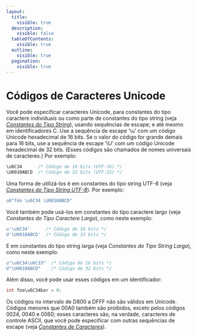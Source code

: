 ```yaml
---
layout:
  title:
    visible: true
  description:
    visible: false
  tableOfContents:
    visible: true
  outline:
    visible: true
  pagination:
    visible: true
---
```


# Códigos de Caracteres Unicode

Você pode especificar caracteres Unicode, para constantes do tipo caractere individuais ou como parte de constantes do tipo string (veja [_Constantes do Tipo String_](constantes-do-tipo-string.md)), usando sequências de escape; e até mesmo em identificadores C. Use a sequência de escape ‘\u’ com um código Unicode hexadecimal de 16 bits. Se o valor do código for grande demais para 16 bits, use a sequência de escape ‘\U’ com um código Unicode hexadecimal de 32 bits. (Esses códigos são chamados de nomes universais de caracteres.) Por exemplo:

```c
\u6C34      /* Código de 16 bits (UTF-16) */
\U0010ABCD  /* Código de 32 bits (UTF-32) */
```

Uma forma de utilizá-los é em constantes do tipo string UTF-8 (veja [_Constantes do Tipo String UTF-8_](constantes-do-tipo-string-utf-8.md)). Por exemplo:

```c
u8"fóó \u6C34 \U0010ABCD"
```

Você também pode usá-los em constantes do tipo caractere largo (veja _Constantes do Tipo Caractere Largo_), como neste exemplo:

```c
u'\u6C34'      /* Código de 16 bits */
U'\U0010ABCD'  /* Código de 32 bits */
```

E em constantes do tipo string larga (veja _Constantes do Tipo String Larga_), como neste exemplo:

```c
u"\u6C34\u6C33"  /* Código de 16 bits */
U"\U0010ABCD"    /* Código de 32 bits */
```

Além disso, você pode usar esses códigos em um identificador:

```c
int foo\u6C34bar = 0;
```

Os códigos no intervalo de D800 a DFFF não são válidos em Unicode. Códigos menores que 00A0 também são proibidos, exceto pelos códigos 0024, 0040 e 0060; esses caracteres são, na verdade, caracteres de controle ASCII, que você pode especificar com outras sequências de escape (veja [_Constantes de Caracteres_](constantes-de-caracteres.md)).
